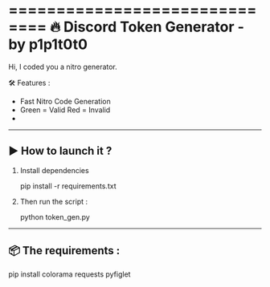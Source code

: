 ==============================
🔥 Discord Token Generator - by p1p1t0t0
==============================

Hi, I coded you a nitro generator. 

🛠️ Features :
- Fast Nitro Code Generation
- Green = Valid Red = Invalid
- 
------------------------------
▶️ How to launch it ?
------------------------------

1. Install dependencies

    pip install -r requirements.txt

2. Then run the script :

    python token_gen.py

------------------------------
📦 The requirements :
------------------------------

pip install colorama requests pyfiglet
